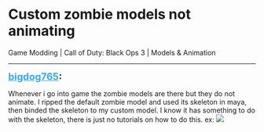 # Custom zombie models not animating
Game Modding | Call of Duty: Black Ops 3 | Models & Animation

---
<strong style="font-size: 1.4em;"><span style="text-decoration: underline;text-decoration-color: #34a7f9;"><span style="color:#34a7f9;">bigdog765</span></span>:</strong>

<p>Whenever i go into game the zombie models are there but they do not animate. I ripped the default zombie model and used its skeleton in maya, then binded the skeleton to my custom model. I know it has something to do with the skeleton, there is just no tutorials on how to do this. ex: <img style="max-width: 500px;" src="{{ '/wiki/threads/assets/a.49.jpg' | relative_url }}"></p>
